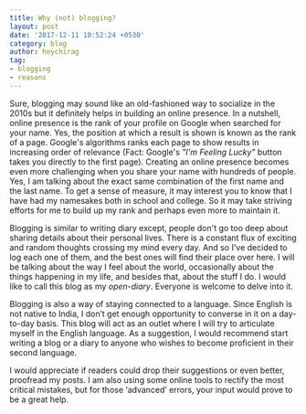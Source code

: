 ```yaml
---
title: Why (not) blogging?
layout: post
date: '2017-12-11 10:52:24 +0530'
category: blog
author: heychirag
tag:
- blogging
- reasons
---
```


Sure, blogging may sound like an old-fashioned way to socialize in the 2010s but it definitely helps in building an online presence. In a nutshell, online presence is the rank of your profile on Google when searched for your name. Yes, the position at which a result is shown is<!-- more --> known as the rank of a page. Google's algorithms ranks each page to show results in increasing order of relevance (Fact: Google's _"I'm Feeling Lucky"_ button takes you directly to the first page). Creating an online presence becomes even more challenging when you share your name with hundreds of people. Yes, I am talking about the exact same combination of the first name and the last name. To get a sense of measure, it may interest you to know that I have had my namesakes both in school and college. So it may take striving efforts for me to build up my rank and perhaps even more to maintain it.

Blogging is similar to writing diary except, people don't go too deep about sharing details about their personal lives. There is a constant flux of exciting and random thoughts crossing my mind every day. And so I've decided to log each one of them, and the best ones will find their place over here. I will be talking about the way I feel about the world, occasionally about the things happening in my life, and besides that, about the stuff I do. I would like to call this blog as my _open-diary_. Everyone is welcome to delve into it.

Blogging is also a way of staying connected to a language. Since English is not native to India, I don’t get enough opportunity to converse in it on a day-to-day basis. This blog will act as an outlet where I will try to articulate myself in the English language. As a suggestion, I would recommend start writing a blog or a diary to anyone who wishes to become proficient in their second language.

I would appreciate if readers could drop their suggestions or even better, proofread my posts. I am also using some online tools to rectify the most critical mistakes, but for those ‘advanced’ errors, your input would prove to be a great help.